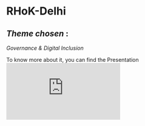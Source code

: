 # RHoK-Delhi

## _Theme chosen_ :

 *Governance & Digital Inclusion*

To know more about it, you can find the Presentation ![here](https://github.com/aksh98/Krishi-Seva/blob/master/krishi.pdf)   
